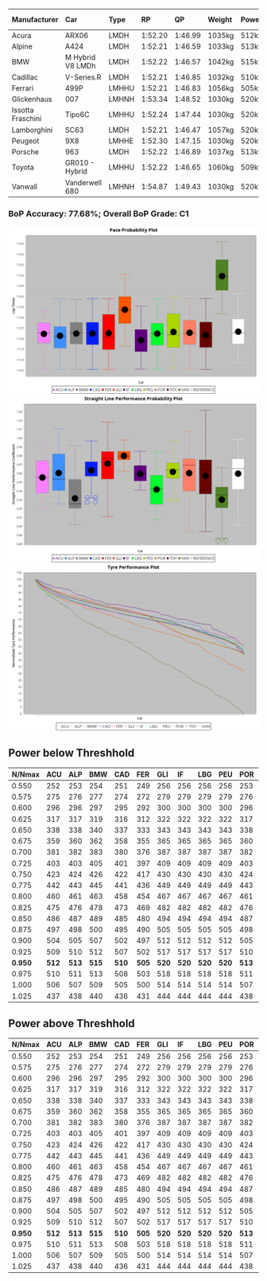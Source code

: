 |Manufacturer|Car|Type|RP|QP|Weight|Power¹|Threshhold|PINC|Power²|E/Stint|AVG Vmax|FDS|RDLC|L/Stint|BOP-Grade|ModelAccuracy|ModelPoints|Match%|
|:-|:-|:-|:-|:-|:-|:-|:-|:-|:-|:-|:-|:-|:-|:-|:-|:-|:-|:-|
|Acura|ARX06|LMDH|1:52.20|1:46.99|1035kg|512kw|210.0kph|0%|512kw|905MJ|280.71kph|-|1.03|34|-C2|100.00%|995|71.23%|
|Alpine|A424|LMDH|1:52.21|1:46.59|1033kg|513kw|210.0kph|0%|513kw|903MJ|281.60kph|-|1.02|34|~A1|81.46%|523|95.08%|
|BMW|M Hybrid V8 LMDh|LMDH|1:52.22|1:46.57|1042kg|515kw|210.0kph|0%|515kw|898MJ|277.19kph|-|1.03|34|-B1|98.60%|1690|85.70%|
|Cadillac|V-Series.R|LMDH|1:52.21|1:46.85|1032kg|510kw|210.0kph|0%|510kw|883MJ|281.11kph|-|1.03|34|-B1|98.38%|1765|86.66%|
|Ferrari|499P|LMHHU|1:52.21|1:46.83|1056kg|505kw|210.0kph|0%|505kw|887MJ|281.82kph|190kph|1.03|35|-B1|92.24%|2247|89.58%|
|Glickenhaus|007|LMHNH|1:53.34|1:48.52|1030kg|520kw|210.0kph|0%|520kw|913MJ|284.99kph|-|0.95|34|+Ω1|96.18%|554|49.54%|
|Issotta Fraschini|Tipo6C|LMHHU|1:52.24|1:47.44|1030kg|520kw|210.0kph|0%|520kw|917MJ|282.02kph|140kph|1.08|34|+A2|66.67%|96|92.68%|
|Lamborghini|SC63|LMDH|1:52.21|1:46.47|1057kg|520kw|210.0kph|0%|520kw|901MJ|278.51kph|-|1.03|34|-B1|96.77%|419|87.14%|
|Peugeot|9X8|LMHHE|1:52.30|1:47.15|1030kg|520kw|210.0kph|0%|520kw|910MJ|281.87kph|100kph|1.03|34|~A1|87.65%|1795|96.50%|
|Porsche|963|LMDH|1:52.22|1:46.89|1037kg|513kw|210.0kph|0%|513kw|895MJ|281.44kph|-|1.03|34|-B1|96.81%|5438|87.87%|
|Toyota|GR010 - Hybrid|LMHHU|1:52.22|1:46.65|1060kg|509kw|210.0kph|0%|509kw|901MJ|279.94kph|190kph|1.03|35|-A2|86.04%|1751|93.11%|
|Vanwall|Vanderwell 680|LMHNH|1:54.87|1:49.43|1030kg|520kw|210.0kph|0%|520kw|908MJ|276.90kph|-|1.01|34|+Ω2|91.42%|501|-2.95%|

### BoP Accuracy: 77.68%; Overall BoP Grade: C1
![PACECHART](./IMG/AUTO.png)
![STRAIGHTLINEPERFORMANCECHART](./IMG/AUTO_sp.png)
![TYREPERFORMANCECHART](./IMG/AUTO_tw.png)

## Power below Threshhold
|N/Nmax|ACU|ALP|BMW|CAD|FER|GLI|IF|LBG|PEU|POR|TOY|VAN|
|:-|:-|:-|:-|:-|:-|:-|:-|:-|:-|:-|:-|:-|
|0.550|252|253|254|251|249|256|256|256|256|253|251|256|
|0.575|275|276|277|274|272|279|279|279|279|276|274|279|
|0.600|296|296|297|295|292|300|300|300|300|296|294|300|
|0.625|317|317|319|316|312|322|322|322|322|317|315|322|
|0.650|338|338|340|337|333|343|343|343|343|338|336|343|
|0.675|359|360|362|358|355|365|365|365|365|360|357|365|
|0.700|381|382|383|380|376|387|387|387|387|382|379|387|
|0.725|403|403|405|401|397|409|409|409|409|403|400|409|
|0.750|423|424|426|422|417|430|430|430|430|424|421|430|
|0.775|442|443|445|441|436|449|449|449|449|443|440|449|
|0.800|460|461|463|458|454|467|467|467|467|461|457|467|
|0.825|475|476|478|473|469|482|482|482|482|476|472|482|
|0.850|486|487|489|485|480|494|494|494|494|487|484|494|
|0.875|497|498|500|495|490|505|505|505|505|498|494|505|
|0.900|504|505|507|502|497|512|512|512|512|505|501|512|
|0.925|509|510|512|507|502|517|517|517|517|510|506|517|
|**0.950**|**512**|**513**|**515**|**510**|**505**|**520**|**520**|**520**|**520**|**513**|**509**|**520**|
|0.975|510|511|513|508|503|518|518|518|518|511|507|518|
|1.000|506|507|509|505|500|514|514|514|514|507|504|514|
|1.025|437|438|440|436|431|444|444|444|444|438|435|444|

## Power above Threshhold
|N/Nmax|ACU|ALP|BMW|CAD|FER|GLI|IF|LBG|PEU|POR|TOY|VAN|
|:-|:-|:-|:-|:-|:-|:-|:-|:-|:-|:-|:-|:-|
|0.550|252|253|254|251|249|256|256|256|256|253|251|256|
|0.575|275|276|277|274|272|279|279|279|279|276|274|279|
|0.600|296|296|297|295|292|300|300|300|300|296|294|300|
|0.625|317|317|319|316|312|322|322|322|322|317|315|322|
|0.650|338|338|340|337|333|343|343|343|343|338|336|343|
|0.675|359|360|362|358|355|365|365|365|365|360|357|365|
|0.700|381|382|383|380|376|387|387|387|387|382|379|387|
|0.725|403|403|405|401|397|409|409|409|409|403|400|409|
|0.750|423|424|426|422|417|430|430|430|430|424|421|430|
|0.775|442|443|445|441|436|449|449|449|449|443|440|449|
|0.800|460|461|463|458|454|467|467|467|467|461|457|467|
|0.825|475|476|478|473|469|482|482|482|482|476|472|482|
|0.850|486|487|489|485|480|494|494|494|494|487|484|494|
|0.875|497|498|500|495|490|505|505|505|505|498|494|505|
|0.900|504|505|507|502|497|512|512|512|512|505|501|512|
|0.925|509|510|512|507|502|517|517|517|517|510|506|517|
|**0.950**|**512**|**513**|**515**|**510**|**505**|**520**|**520**|**520**|**520**|**513**|**509**|**520**|
|0.975|510|511|513|508|503|518|518|518|518|511|507|518|
|1.000|506|507|509|505|500|514|514|514|514|507|504|514|
|1.025|437|438|440|436|431|444|444|444|444|438|435|444|
